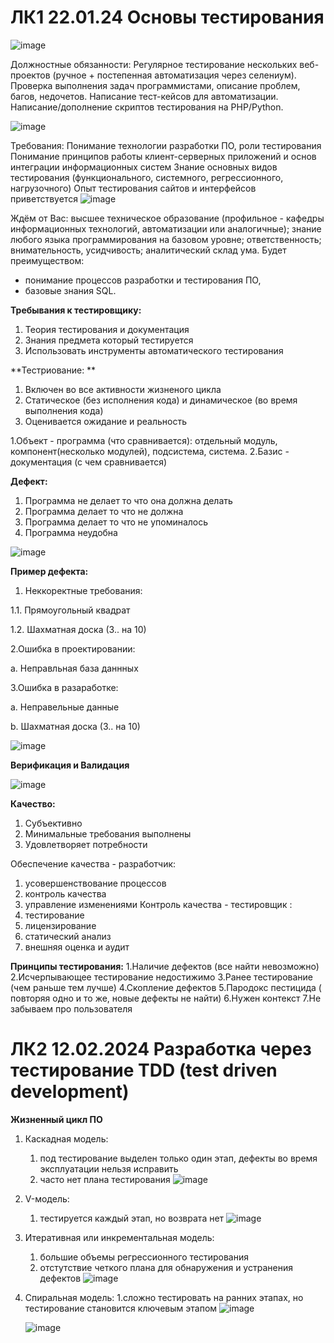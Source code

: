 # ЛК1 22.01.24 Основы тестирования
![image](https://github.com/son4ez1/6sem/assets/113089517/f032cd7f-cf0a-427b-97a2-7e98b3ae541c)

Должностные обязанности:
Регулярное тестирование нескольких веб-проектов (ручное + постепенная автоматизация через селениум).
Проверка выполнения задач программистами, описание проблем, багов, недочетов.
Написание тест-кейсов для автоматизации.
Написание/дополнение скриптов тестирования на PHP/Python.

![image](https://github.com/son4ez1/6sem/assets/113089517/5b642917-9bb9-487b-80e4-5f87c56fa351)

Требования:
​​​​​Понимание технологии разработки ПО, роли тестирования
Понимание принципов работы клиент-серверных приложений и основ интеграции информационных систем
Знание основных видов тестирования (функционального, системного, регрессионного, нагрузочного)
Опыт тестирования сайтов и интерфейсов приветствуется
![image](https://github.com/son4ez1/6sem/assets/113089517/1ef539f7-6988-4792-8b8d-f144fe7afabc)

Ждём от Вас:
высшее техническое образование (профильное - кафедры информационных технологий, автоматизации или аналогичные);
знание любого языка программирования на базовом уровне;
ответственность;
внимательность, усидчивость;
аналитический склад ума.
Будет преимуществом:
- понимание процессов разработки и тестирования ПО,
- базовые знания SQL.

**Требывания к тестировщику:**
1. Теория тестирования и документация
2. Знания предмета который тестируется
3. Использовать инструменты автоматического тестирования

**Тестриование: **
1. Включен во все активности жизненого цикла
2. Статическое (без исполнения кода) и динамическое (во время выполнения кода)
3. Оценивается ожидание и реальность

1.Объект - программа (что сравнивается): отдельный модуль, компонент(несколько модулей), подсистема, система.
2.Базис - документация (с чем сравнивается)

**Дефект:**
1. Программа не делает то что она должна делать
2. Программа делает то что не должна
3. Программа делает то что не упоминалось
4. Программа неудобна

![image](https://github.com/son4ez1/6sem/assets/113089517/c899cd26-e986-43ce-a37b-a96ca81c4c97)

**Пример дефекта:**
1. Неккоректные требования:
   
1.1. Прямоугольный квадрат

1.2. Шахматная доска (3.. на 10)

2.Ошибка в проектировании:

a. Неправльная база даннных

3.Ошибка в разаработке:

a. Неправельные данные

b. Шахматная доска (3.. на 10)

![image](https://github.com/son4ez1/6sem/assets/113089517/7a657f30-bdc2-44ba-b43d-3df1ee54d036)

**Верификация и Валидация**

![image](https://github.com/son4ez1/6sem/assets/113089517/63572abc-e58c-4960-a0df-aad71fd02c19)

**Качество:**
1. Субъективно
2. Минимальные требования выполнены
3. Удовлетворяет потребности

Обеспечение качества - разработчик: 
1. усовершенствование процессов
2. контроль качества
3. управление изменениями 
Контроль качества - тестировщик :
1. тестирование
2. лицензирование
3. статический анализ
4. внешняя оценка и аудит

**Принципы тестирования:**
1.Наличие дефектов (все найти невозможно)
2.Исчерпывающее тестирование недостижимо 
3.Ранее тестирование (чем раньше тем лучше)
4.Скопление дефектов
5.Пародокс пестицида ( повторяя одно и то же, новые дефекты не найти)
6.Нужен контекст
7.Не забываем про пользователя


# ЛК2 12.02.2024 Разработка через тестирование TDD (test driven development)
**Жизненный цикл ПО**
1. Каскадная модель:
   1. под тестирование выделен только один этап, дефекты во время эксплуатации нельзя исправить
   2. часто нет плана тестирования 
   ![image](https://github.com/son4ez1/6sem/assets/113089517/043fdce8-f80b-4eba-b0c8-816872d8df4a)
2. V-модель:
   1. тестируется каждый этап, но возврата нет
   ![image](https://github.com/son4ez1/6sem/assets/113089517/eb874fce-f132-4c63-b35f-9aa924392e27)
3. Итеративная или инкрементальная модель:
   1. большие объемы регрессионного тестирования
   2. отстутствие четкого плана для обнаружения и устранения дефектов 
   ![image](https://github.com/son4ez1/6sem/assets/113089517/adfabf35-d6e3-4f1b-b054-a74e71e35576)
4. Спиральная модель:
   1.сложно тестировать на ранних этапах, но тестирование становится ключевым этапом 
   ![image](https://github.com/son4ez1/6sem/assets/113089517/b342bb81-60dc-4ffc-bd5a-4334ae32c0eb)

   ![image](https://github.com/son4ez1/6sem/assets/113089517/1dbc6412-1547-4e9e-9e8d-9db5492bc391)

